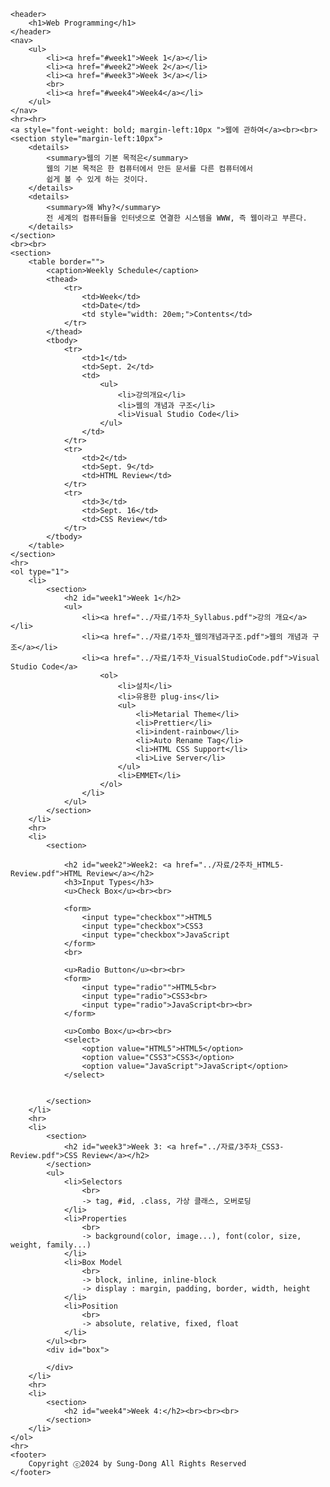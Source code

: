<!DOCTYPE html>
<html lang="en">
<head>
    <meta charset="UTF-8">
    <meta name="viewport" content="width=device-width, initial-scale=1.0">
    <title>Document</title>
</head>
<style>
    nav>ul{
        background-color: skyblue;
        padding-left: 0px;
    }
    nav li{
        display:inline-block;
        margin-right: 20px;
        margin-top: 5px;
        margin-bottom: 5px;
        margin-left: 10px;
    }
    nav a{
        color :white;
        text-decoration: none;
    }
    table{
        border : 1px solid gray;
        border-collapse: collapse;
        text-align: center;
    }
    table>caption{
        font-size: larger;
        font-weight: bold;
        padding-bottom: 15px;
    }
    thead td{
        font-weight: bold;
        background-color: aliceblue;
    }
    tr td{
        padding: 8px 2em 8px 2em;
    }
    #box{
        border: 1px solid blue;
        background-color: bisque;
        width: 150px;
        height: 150px;
    }
</style>
<body>
    
    <header>
        <h1>Web Programming</h1>
    </header>
    <nav>
        <ul>
            <li><a href="#week1">Week 1</a></li>
            <li><a href="#week2">Week 2</a></li>
            <li><a href="#week3">Week 3</a></li>
            <br>
            <li><a href="#week4">Week4</a></li>
        </ul>
    </nav>
    <hr><hr>
    <a style="font-weight: bold; margin-left:10px ">웹에 관하여</a><br><br>
    <section style="margin-left:10px">
        <details>
            <summary>웹의 기본 목적은</summary>
            웹의 기본 목적은 한 컴퓨터에서 만든 문서를 다른 컴퓨터에서
            쉽게 볼 수 있게 하는 것이다.
        </details>
        <details>
            <summary>왜 Why?</summary>
            전 세계의 컴퓨터들을 인터넷으로 연결한 시스템을 WWW, 즉 웹이라고 부른다.
        </details>
    </section>
    <br><br>
    <section>
        <table border="">
            <caption>Weekly Schedule</caption>
            <thead>
                <tr>
                    <td>Week</td>
                    <td>Date</td>
                    <td style="width: 20em;">Contents</td>
                </tr>
            </thead>
            <tbody>
                <tr>
                    <td>1</td>
                    <td>Sept. 2</td>
                    <td>
                        <ul>
                            <li>강의개요</li>
                            <li>웹의 개념과 구조</li>
                            <li>Visual Studio Code</li>
                        </ul>
                    </td>
                </tr>
                <tr>
                    <td>2</td>
                    <td>Sept. 9</td>
                    <td>HTML Review</td>
                </tr>
                <tr>
                    <td>3</td>
                    <td>Sept. 16</td>
                    <td>CSS Review</td>
                </tr>
            </tbody>
        </table>
    </section>
    <hr>
    <ol type="1">
        <li>
            <section>
                <h2 id="week1">Week 1</h2>
                <ul>
                    <li><a href="../자료/1주차_Syllabus.pdf">강의 개요</a></li>
                    <li><a href="../자료/1주차_웹의개념과구조.pdf">웹의 개념과 구조</a></li>
                    <li><a href="../자료/1주차_VisualStudioCode.pdf">Visual Studio Code</a>
                        <ol>
                            <li>설치</li>
                            <li>유용한 plug-ins</li>
                            <ul>
                                <li>Metarial Theme</li>
                                <li>Prettier</li>
                                <li>indent-rainbow</li>
                                <li>Auto Rename Tag</li>
                                <li>HTML CSS Support</li>
                                <li>Live Server</li>
                            </ul>
                            <li>EMMET</li>
                        </ol>
                    </li>
                </ul>
            </section>
        </li>
        <hr>
        <li>
            <section>

                <h2 id="week2">Week2: <a href="../자료/2주차_HTML5-Review.pdf">HTML Review</a></h2>
                <h3>Input Types</h3>
                <u>Check Box</u><br><br>

                <form>
                    <input type="checkbox"">HTML5
                    <input type="checkbox">CSS3
                    <input type="checkbox">JavaScript
                </form>
                <br>

                <u>Radio Button</u><br><br>
                <form>
                    <input type="radio"">HTML5<br>
                    <input type="radio">CSS3<br>
                    <input type="radio">JavaScript<br><br>
                </form>
            
                <u>Combo Box</u><br><br>
                <select>
                    <option value="HTML5">HTML5</option>
                    <option value="CSS3">CSS3</option>
                    <option value="JavaScript">JavaScript</option>
                </select>


            </section>
        </li>
        <hr>
        <li>
            <section>
                <h2 id="week3">Week 3: <a href="../자료/3주차_CSS3-Review.pdf">CSS Review</a></h2>
            </section>
            <ul>
                <li>Selectors
                    <br>
                    -> tag, #id, .class, 가상 클래스, 오버로딩
                </li>
                <li>Properties
                    <br>
                    -> background(color, image...), font(color, size, weight, family...)
                </li>
                <li>Box Model
                    <br>
                    -> block, inline, inline-block
                    -> display : margin, padding, border, width, height
                </li>
                <li>Position
                    <br>
                    -> absolute, relative, fixed, float
                </li>
            </ul><br>
            <div id="box">

            </div>
        </li>
        <hr>
        <li>
            <section>
                <h2 id="week4">Week 4:</h2><br><br><br>
            </section>
        </li>
    </ol>
    <hr>
    <footer>
        Copyright ⓒ2024 by Sung-Dong All Rights Reserved
    </footer>
    
</body>
</html>

